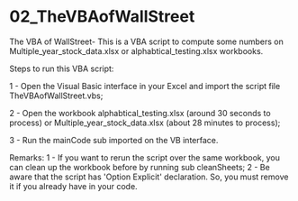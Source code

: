 # 02_TheVBAofWallStreet
The VBA of WallStreet- This is a VBA script to compute some numbers on Multiple_year_stock_data.xlsx or alphabtical_testing.xlsx workbooks.

Steps to run this VBA script:

1 - Open the Visual Basic interface in your Excel and import the script file TheVBAofWallStreet.vbs;

2 - Open the workbook alphabtical_testing.xlsx (around 30 seconds to process) or Multiple_year_stock_data.xlsx (about 28 minutes to process);

3 - Run the mainCode sub imported on the VB interface.

Remarks: 
1 - If you want to rerun the script over the same workbook, you can clean up the workbook before by running sub cleanSheets;
2 - Be aware that the script has 'Option Explicit' declaration. So, you must remove it if you already have in your code.

